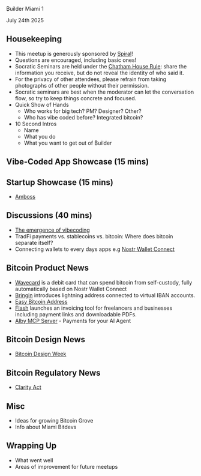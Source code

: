 ₿uilder Miami 1

July 24th 2025


Housekeeping
------------

- This meetup is generously sponsored by [Spiral](https://spiral.xyz/)!
- Questions are encouraged, including basic ones!
- Socratic Seminars are held under the [Chatham House Rule](https://www.chathamhouse.org/about-us/chatham-house-rule): share the information you receive, but do not reveal the identity of who said it.
- For the privacy of other attendees, please refrain from taking photographs of other people without their permission.
- Socratic seminars are best when the moderator can let the conversation flow, so try to keep things concrete and focused.
- Quick Show of Hands
  - Who works for big tech? PM? Designer? Other?
  - Who has vibe coded before? Integrated bitcoin?
- 10 Second Intros
  - Name
  - What you do
  - What you want to get out of ₿uilder

Vibe-Coded App Showcase (15 mins)
----

Startup Showcase (15 mins)     
----
 - [Amboss](https://amboss.tech/blog/introducing-rails)

Discussions (40 mins)
----
- [The emergence of vibecoding](https://changelog.com/friends/96)
- TradFi payments vs. stablecoins vs. bitcoin: Where does bitcoin separate itself?
- Connecting wallets to every days apps e.g [Nostr Wallet Connect](https://nwc.dev/)

Bitcoin Product News
----
- [Wavecard](https://www.wave.space/blog/how-to-spend-bitcoin-btc-at-150m-merchants-worldwide-directly-from-self-custody) is a debit card that can spend bitcoin from self-custody, fully automatically based on Nostr Wallet Connect
- [Bringin](https://x.com/bringinxyz/status/1937833430688952451) introduces lightning address connected to virtual IBAN accounts.
- [Easy Bitcoin Address](https://easybitcoinaddress.me/)
- [Flash](https://x.com/LightningNewsX/status/1932709940776612083) launches an invoicing tool for freelancers and businesses including payment links and downloadable PDFs.
- [Alby MCP Server](https://blog.getalby.com/alby-mcp-server-payments-for-your-ai-agent/) - Payments for your AI Agent

Bitcoin Design News
----
- [Bitcoin Design Week](https://x.com/bitcoin_design/status/1947737029833593152)

Bitcoin Regulatory News
----
- [Clarity Act](https://www.coincenter.org/its-time-to-pass-the-clarity-act/)

Misc
----
- Ideas for growing Bitcoin Grove
- Info about Miami Bitdevs

Wrapping Up
-----
- What went well
- Areas of improvement for future meetups

